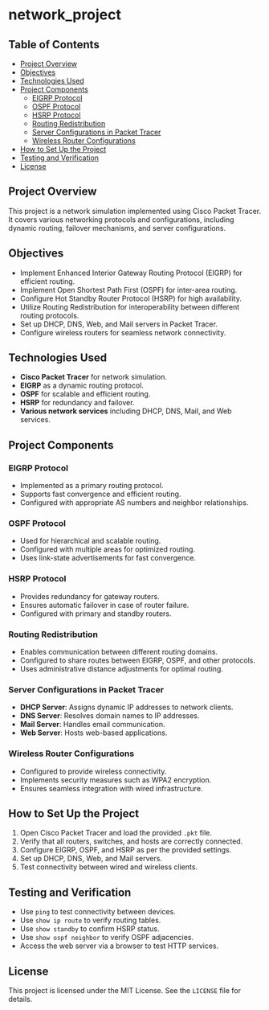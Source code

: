# network_project

## Table of Contents
- [Project Overview](#project-overview)
- [Objectives](#objectives)
- [Technologies Used](#technologies-used)
- [Project Components](#project-components)
  - [EIGRP Protocol](#eigrp-protocol)
  - [OSPF Protocol](#ospf-protocol)
  - [HSRP Protocol](#hsrp-protocol)
  - [Routing Redistribution](#routing-redistribution)
  - [Server Configurations in Packet Tracer](#server-configurations-in-packet-tracer)
  - [Wireless Router Configurations](#wireless-router-configurations)
- [How to Set Up the Project](#how-to-set-up-the-project)
- [Testing and Verification](#testing-and-verification)
- [License](#license)

## Project Overview
This project is a network simulation implemented using Cisco Packet Tracer. It covers various networking protocols and configurations, including dynamic routing, failover mechanisms, and server configurations.

## Objectives
- Implement Enhanced Interior Gateway Routing Protocol (EIGRP) for efficient routing.
- Implement Open Shortest Path First (OSPF) for inter-area routing.
- Configure Hot Standby Router Protocol (HSRP) for high availability.
- Utilize Routing Redistribution for interoperability between different routing protocols.
- Set up DHCP, DNS, Web, and Mail servers in Packet Tracer.
- Configure wireless routers for seamless network connectivity.

## Technologies Used
- **Cisco Packet Tracer** for network simulation.
- **EIGRP** as a dynamic routing protocol.
- **OSPF** for scalable and efficient routing.
- **HSRP** for redundancy and failover.
- **Various network services** including DHCP, DNS, Mail, and Web services.

## Project Components

### EIGRP Protocol
- Implemented as a primary routing protocol.
- Supports fast convergence and efficient routing.
- Configured with appropriate AS numbers and neighbor relationships.

### OSPF Protocol
- Used for hierarchical and scalable routing.
- Configured with multiple areas for optimized routing.
- Uses link-state advertisements for fast convergence.

### HSRP Protocol
- Provides redundancy for gateway routers.
- Ensures automatic failover in case of router failure.
- Configured with primary and standby routers.

### Routing Redistribution
- Enables communication between different routing domains.
- Configured to share routes between EIGRP, OSPF, and other protocols.
- Uses administrative distance adjustments for optimal routing.

### Server Configurations in Packet Tracer
- **DHCP Server**: Assigns dynamic IP addresses to network clients.
- **DNS Server**: Resolves domain names to IP addresses.
- **Mail Server**: Handles email communication.
- **Web Server**: Hosts web-based applications.

### Wireless Router Configurations
- Configured to provide wireless connectivity.
- Implements security measures such as WPA2 encryption.
- Ensures seamless integration with wired infrastructure.

## How to Set Up the Project
1. Open Cisco Packet Tracer and load the provided `.pkt` file.
2. Verify that all routers, switches, and hosts are correctly connected.
3. Configure EIGRP, OSPF, and HSRP as per the provided settings.
4. Set up DHCP, DNS, Web, and Mail servers.
5. Test connectivity between wired and wireless clients.

## Testing and Verification
- Use `ping` to test connectivity between devices.
- Use `show ip route` to verify routing tables.
- Use `show standby` to confirm HSRP status.
- Use `show ospf neighbor` to verify OSPF adjacencies.
- Access the web server via a browser to test HTTP services.

## License
This project is licensed under the MIT License. See the `LICENSE` file for details.

